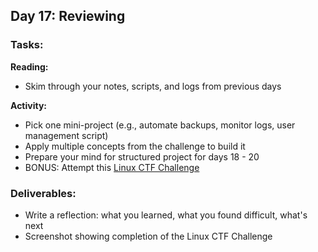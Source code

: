 ## Day 17: Reviewing

### Tasks:

__Reading:__  
- Skim through your notes, scripts, and logs from previous days

__Activity:__
- Pick one mini-project (e.g., automate backups, monitor logs, user management script)
- Apply multiple concepts from the challenge to build it
- Prepare your mind for structured project for days 18 - 20
- BONUS: Attempt this [Linux CTF Challenge](https://learntocloud.guide/phase1/ctf)

### Deliverables:
- Write a reflection: what you learned, what you found difficult, what's next
- Screenshot showing completion of the Linux CTF Challenge